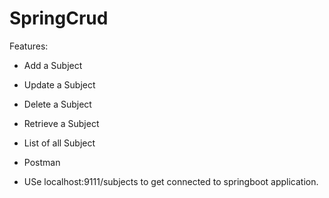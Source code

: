 # SpringCrud

Features:
- Add a Subject
- Update a Subject
- Delete a Subject
- Retrieve a Subject
- List of all Subject

- Postman
- USe localhost:9111/subjects to get connected to springboot application.
